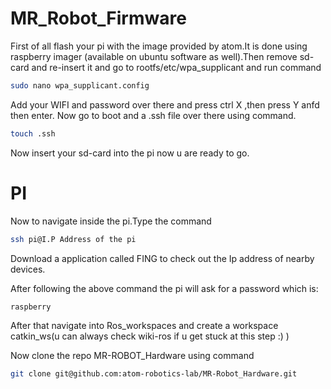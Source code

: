 # MR_Robot_Firmware
First of all flash your pi with the image provided by atom.It is done using raspberry imager (available on ubuntu software as well).Then remove sd-card and re-insert it and go to rootfs/etc/wpa_supplicant and run command
```bash
sudo nano wpa_supplicant.config
```
Add your WIFI and password over there and press ctrl X ,then press Y anfd then enter.
Now go to boot and a .ssh file over there using command.
```bash
touch .ssh
```
Now insert your sd-card into the pi now u are ready to go.

# PI
Now to navigate inside the pi.Type the command
```bash
ssh pi@I.P Address of the pi
```

Download a application called FING to check out the Ip address of nearby devices.

After following the above command the pi will ask for a password which is:
```bash
raspberry
```
After that navigate into Ros_workspaces and create a workspace catkin_ws(u can always check wiki-ros if u get stuck at this step :) )

Now clone the repo MR-ROBOT_Hardware using command
```bash
git clone git@github.com:atom-robotics-lab/MR-Robot_Hardware.git
```

